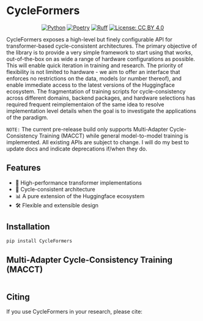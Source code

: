 # CycleFormers

<div align="center">

[![Python](https://img.shields.io/badge/python-3.11-blue.svg)](https://www.python.org/downloads/)
[![Poetry](https://img.shields.io/endpoint?url=https://python-poetry.org/badge/v0.json)](https://python-poetry.org/)
[![Ruff](https://img.shields.io/badge/code%20style-ruff-000000.svg)](https://github.com/astral-sh/ruff)
[![License: CC BY 4.0](https://img.shields.io/badge/License-CC%20BY%204.0-lightgrey.svg)](https://creativecommons.org/licenses/by/4.0/)
<!-- [![Build Status](https://github.com/wrmthorne/CycleFormers/workflows/CI-Pipeline/badge.svg)](https://github.com/wrmthorne/CycleFormers/actions) -->

</div>

CycleFormers exposes a high-level but finely configurable API for transformer-based cycle-consistent architectures. The primary objective of the library is to provide a very simple framework to start using that works, out-of-the-box on as wide a range of hardware configurations as possible. This will enable quick iteration in training and research. The priority of flexibility is not limited to hardware - we aim to offer an interface that enforces no restrictions on the data, models (or number thereof), and enable immediate access to the latest versions of the Huggingface ecosystem. The fragmentation of training scripts for cycle-consistency across different domains, backend packages, and hardware selections has required frequent reimplementaion of the same idea to resolve implementation level details when the goal is to investigate the applications of the paradigm.

`NOTE:` The current pre-release build only supports Multi-Adapter Cycle-Consistency Training (MACCT) while general model-to-model training is implemented. All existing APIs are subject to change. I will do my best to update docs and indicate deprecations if/when they do.

## Features

- 🚀 High-performance transformer implementations
- 🔄 Cycle-consistent architecture
- 📊 A pure extension of the Huggingface ecosystem
- 🛠️ Flexible and extensible design
<!-- - 📝 Comprehensive documentation and examples -->

## Installation

```bash
pip install CycleFormers
```

## Multi-Adapter Cycle-Consistency Training (MACCT)

```python
```

## Citing

If you use CycleFormers in your research, please cite:

```bibtex
```